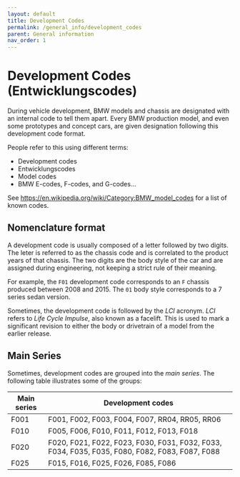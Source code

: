 ```yaml
---
layout: default
title: Development Codes
permalink: /general_info/development_codes
parent: General information
nav_order: 1
---
```


# Development Codes (Entwicklungscodes)

During vehicle development, BMW models and chassis are designated with an internal code to tell them apart.
Every BMW production model, and even some prototypes and concept cars, are given designation following this development code format.

People refer to this using different terms:

- Development codes
- Entwicklungscodes
- Model codes
- BMW E-codes, F-codes, and G-codes...

See <https://en.wikipedia.org/wiki/Category:BMW_model_codes> for a list of known codes.

## Nomenclature format

A development code is usually composed of a letter followed by two digits.
The leter is referred to as the chassis code and is correlated to the product years of that chassis.
The two digits are the body style of the car and are assigned during engineering, not keeping a strict rule of their meaning.

For example, the `F01` development code corresponds to an `F` chassis produced between 2008 and 2015. The `01` body style corresponds to a 7 series sedan version.

Sometimes, the development code is followed by the _LCI_ acronym. _LCI_ refers to _Life Cycle Impulse_, also known as a facelift. This is used to mark a significant revision to either the body or drivetrain of a model from the earlier release.

## Main Series

Sometimes, development codes are grouped into the _main series_. The following table illustrates some of the groups:

| Main series | Development codes                                                                              |
| ----------- | ---------------------------------------------------------------------------------------------- |
| F001        | F001, F002, F003, F004, F007, RR04, RR05, RR06                                                 |
| F010        | F005, F006, F010, F011, F012, F013, F018                                                       |
| F020        | F020, F021, F022, F023, F030, F031, F032, F033, F034, F035, F035, F080, F082, F083, F087, F088 |
| F025        | F015, F016, F025, F026, F085, F086                                                             |
